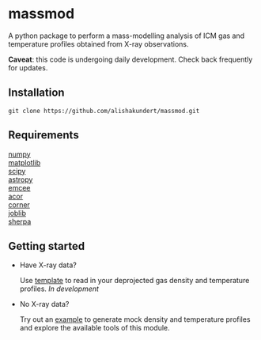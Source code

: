 # massmod

A python package to perform a mass-modelling analysis of ICM gas and temperature profiles obtained from X-ray observations.

**Caveat**: this code is undergoing daily development. Check back frequently for updates.

## Installation

```
git clone https://github.com/alishakundert/massmod.git
```

## Requirements

[numpy](https://github.com/numpy/numpy)\
[matplotlib](https://github.com/matplotlib/matplotlib)\
[scipy](https://github.com/scipy/scipy)\
[astropy](https://github.com/astropy/astropy)\
[emcee](https://github.com/dfm/emcee)\
[acor](https://github.com/dfm/acor)\
[corner](https://github.com/dfm/corner.py)\
[joblib](https://github.com/joblib/joblib)\
[sherpa](https://github.com/sherpa/sherpa)


## Getting started

* Have X-ray data? 

    Use [template](./template.py) to read in your deprojected gas density and temperature profiles.
    *In development*
    
* No X-ray data? 

    Try out an [example](./example.py) to generate mock density and temperature profiles and explore the available tools of this module.
